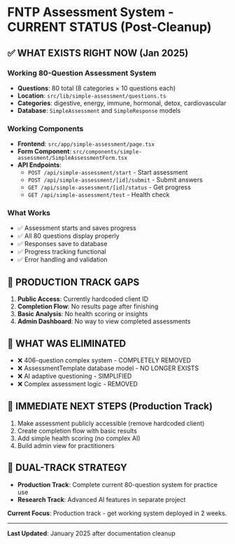 # FNTP Assessment System - CURRENT STATUS (Post-Cleanup)

## ✅ WHAT EXISTS RIGHT NOW (Jan 2025)

### Working 80-Question Assessment System
- **Questions**: 80 total (8 categories × 10 questions each)
- **Location**: `src/lib/simple-assessment/questions.ts`
- **Categories**: digestive, energy, immune, hormonal, detox, cardiovascular
- **Database**: `SimpleAssessment` and `SimpleResponse` models

### Working Components
- **Frontend**: `src/app/simple-assessment/page.tsx`
- **Form Component**: `src/components/simple-assessment/SimpleAssessmentForm.tsx`
- **API Endpoints**:
  - `POST /api/simple-assessment/start` - Start assessment
  - `POST /api/simple-assessment/[id]/submit` - Submit answers  
  - `GET /api/simple-assessment/[id]/status` - Get progress
  - `GET /api/simple-assessment/test` - Health check

### What Works
- ✅ Assessment starts and saves progress
- ✅ All 80 questions display properly
- ✅ Responses save to database
- ✅ Progress tracking functional
- ✅ Error handling and validation

## 🎯 PRODUCTION TRACK GAPS

1. **Public Access**: Currently hardcoded client ID
2. **Completion Flow**: No results page after finishing
3. **Basic Analysis**: No health scoring or insights
4. **Admin Dashboard**: No way to view completed assessments

## 🚨 WHAT WAS ELIMINATED

- ❌ 406-question complex system - COMPLETELY REMOVED
- ❌ AssessmentTemplate database model - NO LONGER EXISTS  
- ❌ AI adaptive questioning - SIMPLIFIED
- ❌ Complex assessment logic - REMOVED

## 🚀 IMMEDIATE NEXT STEPS (Production Track)

1. Make assessment publicly accessible (remove hardcoded client)
2. Create completion flow with basic results
3. Add simple health scoring (no complex AI)
4. Build admin view for practitioners

## 📏 DUAL-TRACK STRATEGY

- **Production Track**: Complete current 80-question system for practice use
- **Research Track**: Advanced AI features in separate project

**Current Focus**: Production track - get working system deployed in 2 weeks.

---
**Last Updated**: January 2025 after documentation cleanup
